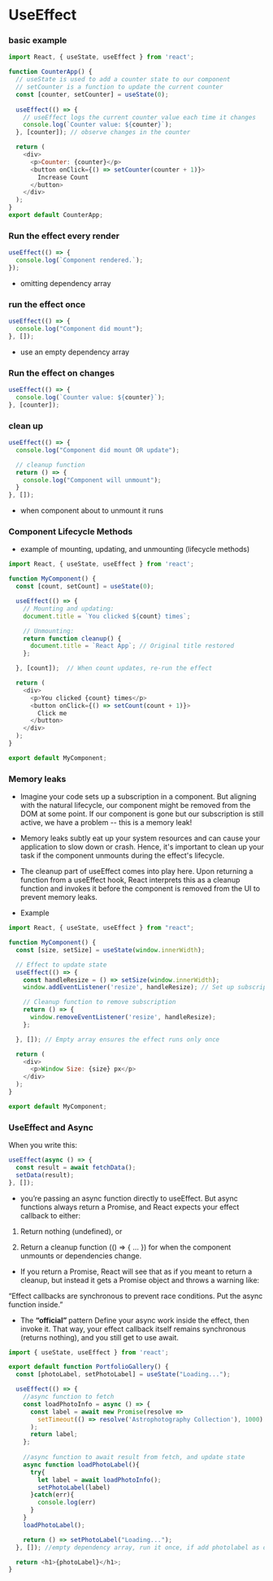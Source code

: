 # UseEffect

### basic example

```js
import React, { useState, useEffect } from 'react';

function CounterApp() {
  // useState is used to add a counter state to our component
  // setCounter is a function to update the current counter
  const [counter, setCounter] = useState(0);
  
  useEffect(() => {
    // useEffect logs the current counter value each time it changes
    console.log(`Counter value: ${counter}`);
  }, [counter]); // observe changes in the counter

  return (
    <div>
      <p>Counter: {counter}</p>
      <button onClick={() => setCounter(counter + 1)}>
        Increase Count
      </button>
    </div>
  );
}
export default CounterApp;

```


### Run the effect every render

```js
useEffect(() => {
  console.log(`Component rendered.`);
});
```
- omitting dependency array

### run the effect once 

```js
useEffect(() => {
  console.log("Component did mount");
}, []);

```
- use an empty dependency array

### Run the effect on changes

```js
useEffect(() => {
  console.log(`Counter value: ${counter}`);
}, [counter]);

```

### clean up

```js
useEffect(() => {
  console.log("Component did mount OR update");

  // cleanup function
  return () => {
    console.log("Component will unmount");
  }
}, []);

```
- when component about to unmount it runs


### Component Lifecycle Methods

- example of mounting, updating, and unmounting (lifecycle methods)

```js
import React, { useState, useEffect } from 'react';

function MyComponent() {
  const [count, setCount] = useState(0);

  useEffect(() => {
    // Mounting and updating:
    document.title = `You clicked ${count} times`;

    // Unmounting:
    return function cleanup() {
      document.title = `React App`; // Original title restored
    };

  }, [count]);  // When count updates, re-run the effect 

  return (
    <div>
      <p>You clicked {count} times</p>
      <button onClick={() => setCount(count + 1)}>
        Click me
      </button>
    </div>
  );
}

export default MyComponent;

```

### Memory leaks

- Imagine your code sets up a subscription in a component. But aligning with the natural lifecycle, our component might be removed from the DOM at some point. If our component is gone but our subscription is still active, we have a problem -- this is a memory leak!

- Memory leaks subtly eat up your system resources and can cause your application to slow down or crash. Hence, it's important to clean up your task if the component unmounts during the effect's lifecycle.

- The cleanup part of useEffect comes into play here. Upon returning a function from a useEffect hook, React interprets this as a cleanup function and invokes it before the component is removed from the UI to prevent memory leaks.

- Example

```js
import React, { useState, useEffect } from "react";

function MyComponent() {
  const [size, setSize] = useState(window.innerWidth);

  // Effect to update state
  useEffect(() => {
    const handleResize = () => setSize(window.innerWidth);
    window.addEventListener('resize', handleResize); // Set up subscription

    // Cleanup function to remove subscription
    return () => {
      window.removeEventListener('resize', handleResize);
    };

  }, []); // Empty array ensures the effect runs only once

  return (
    <div>
      <p>Window Size: {size} px</p>
    </div>
  );
}

export default MyComponent;

```

### UseEffect and Async

When you write this:

```jsx
useEffect(async () => {
  const result = await fetchData();
  setData(result);
}, []);

```
- you’re passing an async function directly to useEffect. But async functions always return a Promise, and React expects your effect callback to either:

1. Return nothing (undefined), or

2. Return a cleanup function (() => { … }) for when the component unmounts or dependencies change.

- If you return a Promise, React will see that as if you meant to return a cleanup, but instead it gets a Promise object and throws a warning like:

“Effect callbacks are synchronous to prevent race conditions. Put the async function inside.”

- The <b>“official” </b> pattern
Define your async work inside the effect, then invoke it. That way, your effect callback itself remains synchronous (returns nothing), and you still get to use await.

```js
import { useState, useEffect } from 'react';

export default function PortfolioGallery() {
  const [photoLabel, setPhotoLabel] = useState("Loading...");

  useEffect(() => {
    //async function to fetch
    const loadPhotoInfo = async () => {
      const label = await new Promise(resolve =>
        setTimeout(() => resolve('Astrophotography Collection'), 1000)
      );
      return label;
    };
    
    //async function to await result from fetch, and update state
    async function loadPhotoLabel(){
      try{
        let label = await loadPhotoInfo();
        setPhotoLabel(label)
      }catch(err){
        console.log(err)
      }
    }
    loadPhotoLabel();

    return () => setPhotoLabel("Loading...");
  }, []); //empty dependency array, run it once, if add photolabel as dependency runs as a loop

  return <h1>{photoLabel}</h1>;
}

```